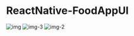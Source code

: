 # ReactNative-FoodAppUI
![img](https://user-images.githubusercontent.com/63144534/114299046-24bfd880-9adb-11eb-8402-ba8d8c0d69fb.jpg)
![img-3](https://user-images.githubusercontent.com/63144534/114299138-926c0480-9adb-11eb-9fa8-c3528927ca95.jpg)
![img-2](https://user-images.githubusercontent.com/63144534/114299102-6781b080-9adb-11eb-9a77-d27d62d9b445.jpg)
